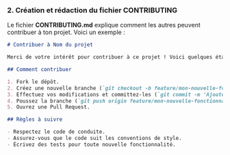 
### 2. Création et rédaction du fichier CONTRIBUTING

Le fichier **CONTRIBUTING.md** explique comment les autres peuvent contribuer à ton projet. Voici un exemple :

```markdown
# Contribuer à Nom du projet

Merci de votre intérêt pour contribuer à ce projet ! Voici quelques étapes pour vous aider à démarrer :

## Comment contribuer

1. Fork le dépôt.
2. Créez une nouvelle branche (`git checkout -b feature/mon-nouvelle-fonctionnalité`).
3. Effectuez vos modifications et committez-les (`git commit -m 'Ajoute une nouvelle fonctionnalité'`).
4. Poussez la branche (`git push origin feature/mon-nouvelle-fonctionnalité`).
5. Ouvrez une Pull Request.

## Règles à suivre

- Respectez le code de conduite.
- Assurez-vous que le code suit les conventions de style.
- Écrivez des tests pour toute nouvelle fonctionnalité.
